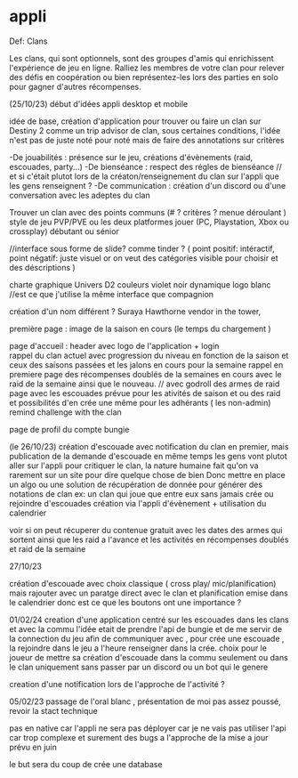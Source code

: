 # appli
Def: 
Clans

Les clans, qui sont optionnels, sont des groupes d'amis qui enrichissent l'expérience de jeu en ligne.
Ralliez les membres de votre clan pour relever des défis en coopération ou bien représentez-les lors des parties en solo pour gagner d'autres récompenses.



(25/10/23) début d'idées appli desktop et mobile 


idée de base, création d'application pour trouver ou faire un clan sur Destiny 2
comme un trip advisor de clan, sous certaines conditions,
l'idée n'est pas de juste noté pour noté mais de faire des annotations sur critères

-De jouabilités : présence sur le jeu, créations d'évènements (raid, escouades, party...)
-De bienséance  : respect des régles de bienséance     // et si c'était plutot lors de la créaton/renseignement du clan sur l'appli que les gens renseignent ? 
-De communication : création d'un discord ou d'une conversation avec les adeptes du clan 

Trouver un clan avec des points communs 
(# ? critères ? menue déroulant ) 
style de jeu PVP/PVE ou les deux 
platformes jouer (PC, Playstation, Xbox ou crossplay)
débutant ou sénior

//interface sous forme de slide? comme tinder ? ( point positif: intéractif, point négatif: juste visuel or on veut des catégories visible pour choisir et des déscriptions )

charte graphique Univers D2 couleurs violet noir dynamique logo blanc //est ce que j'utilise la même interface que compagnion

création d'un nom différent ? Suraya Hawthorne vendor in the tower, 

première page : image de la saison en cours (le temps du chargement )

page d'accueil : header avec logo de l'application + login  
rappel du clan actuel avec progression du niveau en fonction de la saison et ceux des saisons passées et les jalons en cours pour la semaine
rappel en premiere page des récompenses doublés de la semaines en cours avec le raid de la semaine ainsi que le nouveau.
// avec godroll des armes de raid 
page avec les escouades prévue pour les ativités de saison et ou des raid 
et possibilités d'en crée une même pour les adhérants ( les non-admin)
remind challenge with the clan

page de profil du compte bungie 

(le 26/10/23)
création d'escouade avec notification du clan en premier, mais publication de la demande d'escouade en même temps 
les gens vont plutot aller sur l'appli pour critiquer le clan, la nature humaine fait qu'on va rarement sur un site pour dire quelque chose de bien 
Donc mettre en place un algo ou une solution de récupération de donnée pour générer des notations de clan 
ex: un clan qui joue que entre eux sans jamais crée ou rejoindre d'escouades
création via l'appli d'évènement + utilisation du calendrier 

voir si on peut récuperer du contenue gratuit avec les dates des armes qui sortent ainsi que les raid a l'avance et les activités en récompenses doublés et raid de la semaine


27/10/23 

création d'escouade avec choix classique ( cross play/ mic/planification) mais rajouter avec un paratge direct avec le clan et planification emise dans le calendrier 
donc est ce que les boutons ont une importance ? 

01/02/24 
creation d'une application centré sur les escouades dans les clans et avec la commu 
l'idée etait de prendre l'api de bungie et de me servir de la connection du jeu afin de communiquer avec , pour crée une escouade , la rejoindre dans le jeu a l'heure renseigner dans la crée.
choix pour le joueur de mettre sa création d'escouade dans la commu seulement ou dans le clan uniquement sans passer par un discord ou un bot qui le genere

creation d'une notification lors de l'approche de l'activité ? 

05/02/23 
passage de l'oral blanc , 
présentation de moi pas assez poussé,
revoir la stact technique 

pas en native car l'appli ne sera pas déployer car je ne vais pas utiliser l'api car trop complexe et surement des bugs a l'approche de la mise a jour prévu en juin 

le but sera du coup de crée une database 
